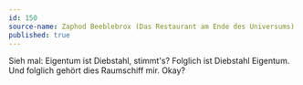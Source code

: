 ```yaml
---
id: 150
source-name: Zaphod Beeblebrox (Das Restaurant am Ende des Universums)
published: true
---
```

Sieh mal: Eigentum ist Diebstahl, stimmt's? Folglich ist Diebstahl Eigentum. Und folglich gehört dies Raumschiff mir. Okay?
